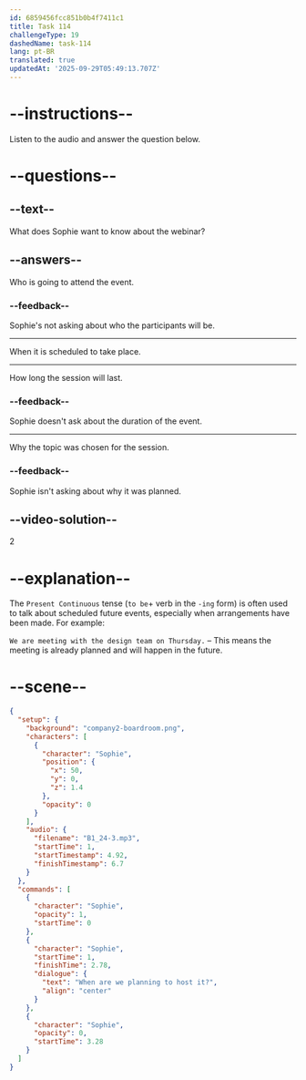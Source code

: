 ```yaml
---
id: 6859456fcc851b0b4f7411c1
title: Task 114
challengeType: 19
dashedName: task-114
lang: pt-BR
translated: true
updatedAt: '2025-09-29T05:49:13.707Z'
---
```


<!-- (Audio) Sophie: When are we planning to host it? -->

# --instructions--

Listen to the audio and answer the question below.

# --questions--

## --text--

What does Sophie want to know about the webinar?

## --answers--

Who is going to attend the event.

### --feedback--

Sophie's not asking about who the participants will be.

---

When it is scheduled to take place.

---

How long the session will last.

### --feedback--

Sophie doesn't ask about the duration of the event.

---

Why the topic was chosen for the session.

### --feedback--

Sophie isn't asking about why it was planned.

## --video-solution--

2

# --explanation--

The `Present Continuous` tense (`to be`+ verb in the `-ing` form) is often used to talk about scheduled future events, especially when arrangements have been made. For example:

`We are meeting with the design team on Thursday.` – This means the meeting is already planned and will happen in the future.

# --scene--

```json
{
  "setup": {
    "background": "company2-boardroom.png",
    "characters": [
      {
        "character": "Sophie",
        "position": {
          "x": 50,
          "y": 0,
          "z": 1.4
        },
        "opacity": 0
      }
    ],
    "audio": {
      "filename": "B1_24-3.mp3",
      "startTime": 1,
      "startTimestamp": 4.92,
      "finishTimestamp": 6.7
    }
  },
  "commands": [
    {
      "character": "Sophie",
      "opacity": 1,
      "startTime": 0
    },
    {
      "character": "Sophie",
      "startTime": 1,
      "finishTime": 2.78,
      "dialogue": {
        "text": "When are we planning to host it?",
        "align": "center"
      }
    },
    {
      "character": "Sophie",
      "opacity": 0,
      "startTime": 3.28
    }
  ]
}
```
